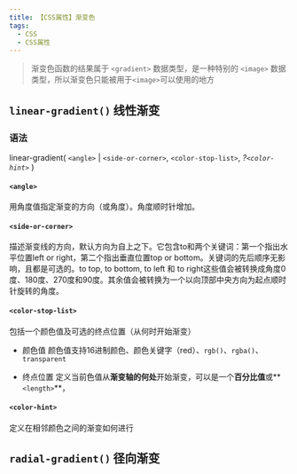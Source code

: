 ```yaml
---
title: 【CSS属性】渐变色
tags:
  - CSS
  - CSS属性
---
```


> 渐变色函数的结果属于 `<gradient>` 数据类型，是一种特别的 `<image>` 数据类型，所以渐变色只能被用于`<image>`可以使用的地方

## `linear-gradient()` 线性渐变
### 语法
  linear-gradient( `<angle>` | `<side-or-corner>`, `<color-stop-list>`, *?`<color-hint>`* )
#### `<angle>`
  用角度值指定渐变的方向（或角度）。角度顺时针增加。 

#### `<side-or-corner>`
  描述渐变线的方向，默认方向为自上之下。它包含to和两个关键词：第一个指出水平位置left or right，第二个指出垂直位置top or bottom。关键词的先后顺序无影响，且都是可选的。to top, to bottom, to left 和 to right这些值会被转换成角度0度、180度、270度和90度。其余值会被转换为一个以向顶部中央方向为起点顺时针旋转的角度。
#### `<color-stop-list>`
  包括一个颜色值及可选的终点位置（从何时开始渐变）
  - 颜色值
  颜色值支持16进制颜色、颜色关键字（red）、`rgb()`、`rgba()`、`transparent`

  - 终点位置
  定义当前色值从**渐变轴的何处**开始渐变，可以是一个**百分比值**或**`<length>`**，

#### `<color-hint>`
  定义在相邻颜色之间的渐变如何进行

## `radial-gradient()` 径向渐变
